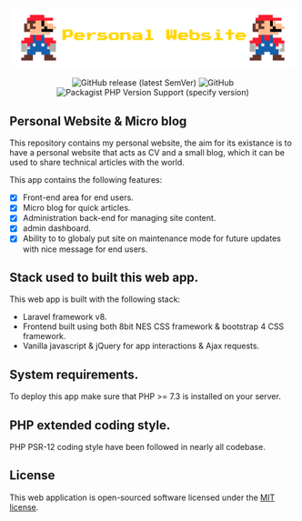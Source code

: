 <p align="center"><a href="https://ahmedaaly.dev" target="_blank"><img src="screenshots/readme_logo/readMe_logo.png" width="500"></a></p>
<p align="center">
<img alt="GitHub release (latest SemVer)" src="https://img.shields.io/github/v/release/Ahmed-AAly/personalSite?display_name=tag&sort=semver&style=flat-square">
<img alt="GitHub" src="https://img.shields.io/github/license/Ahmed-AAly/personalSite?style=flat-square">
<img alt="Packagist PHP Version Support (specify version)" src="https://img.shields.io/packagist/php-v/laravel/framework/v8.0.0?color=orange&label=requires%20php&logo=php&style=flat-square">
</p>

## Personal Website & Micro blog
This repository contains my personal website, the aim for its existance is to have a personal website that acts as CV and a small blog, which it can be used to share technical articles with the world.

This app contains the following features:

- [x] Front-end area for end users.
- [x] Micro blog for quick articles.
- [x] Administration back-end for managing site content. 
- [x] admin dashboard.
- [x] Ability to to globaly put site on maintenance mode for future updates with nice message for end users.

## Stack used to built this web app.

This web app is built with the following stack:

- Laravel framework v8.
- Frontend built using both 8bit NES CSS framework & bootstrap 4 CSS framework.
- Vanilla javascript & jQuery for app interactions & Ajax requests.

## System requirements.

To deploy this app make sure that PHP >= 7.3 is installed on your server.

## PHP extended coding style.

PHP PSR-12 coding style have been followed in nearly all codebase.

## License

This web application is open-sourced software licensed under the [MIT license](https://opensource.org/licenses/MIT).